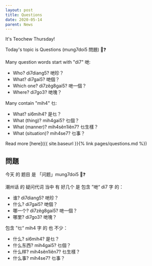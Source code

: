 ```yaml
---
layout: post
title: Questions
date: 2020-05-14
parent: News
---
```


It's Teochew Thursday!

Today's topic is Questions (mung7doi5 問題) 🧐❓

Many question words start with "di7" 哋:

 * Who? di7diang5? 哋珍？
 * What? di7gai5? 哋個？
 * Which one? di7zêg8gai5? 哋一個？
 * Where? di7go3? 哋塊？

Many contain "mih4" 乜:

 * What? si6mih4? 是乜？
 * What (thing)? mih4gai5? 乜個？
 * What (manner)? mih4sên1iên7? 乜生樣？
 * What (situation)? mih4se7? 乜事？

Read more [here]({{ site.baseurl }}{% link pages/questions.md %})

## 問題

今天 的 题目 是 「问题」mung7doi5 🧐❓

潮州话 的 疑问代词 当中 有 好几个 是 包含 ”哋“ di7 字 的：

 * 谁? di7diang5? 哋珍？
 * 什么? di7gai5? 哋個？
 * 哪一个? di7zêg8gai5? 哋一個？
 * 哪里? di7go3? 哋塊？

包含 ”乜“ mih4 字 的 也 不少：

 * 什么? si6mih4? 是乜？
 * 什么东西? mih4gai5? 乜個？
 * 什么样? mih4sên1iên7? 乜生樣？
 * 什么事? mih4se7? 乜事？
